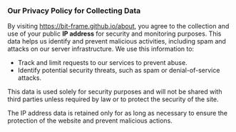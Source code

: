 ### Our Privacy Policy for Collecting Data

By visiting https://bit-frame.github.io/about, you agree to the collection and use of your public **IP address** for security and monitoring purposes. This data helps us identify and prevent malicious activities, including spam and attacks on our server infrastructure. We use this information to:
- Track and limit requests to our services to prevent abuse.
- Identify potential security threats, such as spam or denial-of-service attacks.

This data is used solely for security purposes and will not be shared with third parties unless required by law or to protect the security of the site.

The IP address data is retained only for as long as necessary to ensure the protection of the website and prevent malicious actions.
